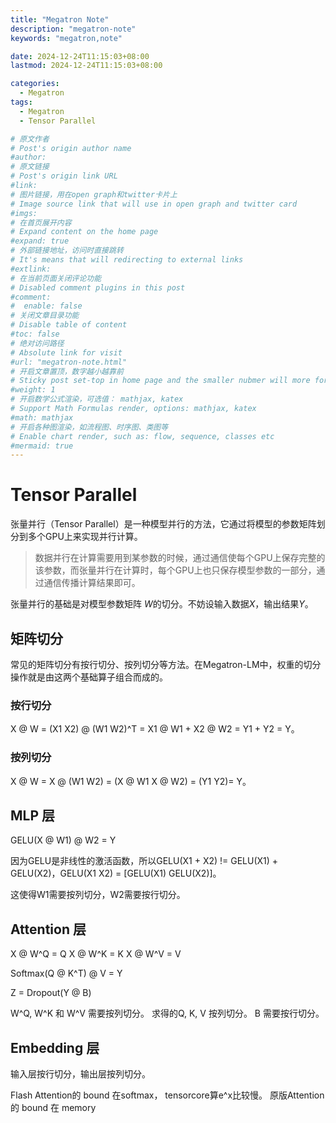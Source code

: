 ```yaml
---
title: "Megatron Note"
description: "megatron-note"
keywords: "megatron,note"

date: 2024-12-24T11:15:03+08:00
lastmod: 2024-12-24T11:15:03+08:00

categories:
  - Megatron
tags:
  - Megatron
  - Tensor Parallel

# 原文作者
# Post's origin author name
#author:
# 原文链接
# Post's origin link URL
#link:
# 图片链接，用在open graph和twitter卡片上
# Image source link that will use in open graph and twitter card
#imgs:
# 在首页展开内容
# Expand content on the home page
#expand: true
# 外部链接地址，访问时直接跳转
# It's means that will redirecting to external links
#extlink:
# 在当前页面关闭评论功能
# Disabled comment plugins in this post
#comment:
#  enable: false
# 关闭文章目录功能
# Disable table of content
#toc: false
# 绝对访问路径
# Absolute link for visit
#url: "megatron-note.html"
# 开启文章置顶，数字越小越靠前
# Sticky post set-top in home page and the smaller nubmer will more forward.
#weight: 1
# 开启数学公式渲染，可选值： mathjax, katex
# Support Math Formulas render, options: mathjax, katex
#math: mathjax
# 开启各种图渲染，如流程图、时序图、类图等
# Enable chart render, such as: flow, sequence, classes etc
#mermaid: true
---
```


# Tensor Parallel
张量并行（Tensor Parallel）是一种模型并行的方法，它通过将模型的参数矩阵划分到多个GPU上来实现并行计算。

> 数据并行在计算需要用到某参数的时候，通过通信使每个GPU上保存完整的该参数，而张量并行在计算时，每个GPU上也只保存模型参数的一部分，通过通信传播计算结果即可。

张量并行的基础是对模型参数矩阵 $W$的切分。不妨设输入数据$X$，输出结果$Y$。

## 矩阵切分
常见的矩阵切分有按行切分、按列切分等方法。在Megatron-LM中，权重的切分操作就是由这两个基础算子组合而成的。

### 按行切分
X @ W = (X1 X2) @ (W1 W2)^T = X1 @ W1 + X2 @ W2 = Y1 + Y2 = Y。

### 按列切分
X @ W = X @ (W1 W2) = (X @ W1  X @ W2) = (Y1  Y2)= Y。


## MLP 层
GELU(X @ W1) @ W2 = Y

因为GELU是非线性的激活函数，所以GELU(X1 + X2) != GELU(X1) + GELU(X2)，GELU(X1 X2) = [GELU(X1) GELU(X2)]。

这使得W1需要按列切分，W2需要按行切分。

## Attention 层
X @ W^Q = Q
X @ W^K = K
X @ W^V = V

Softmax(Q @ K^T) @ V = Y

Z = Dropout(Y @ B)

W^Q, W^K 和 W^V 需要按列切分。
求得的Q, K, V 按列切分。
B 需要按行切分。

## Embedding 层
输入层按行切分，输出层按列切分。

Flash Attention的 bound 在softmax， tensorcore算e^x比较慢。
原版Attention的 bound 在 memory 
<!--more-->
